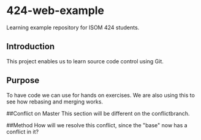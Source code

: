 # 424-web-example
Learning example repository for ISOM 424 students.

## Introduction
This project enables us to learn source code control using Git.

## Purpose 
To have code we can use for hands on exercises. We are also using this to see how rebasing and merging works.

##Conflict on Master
This section will be different on the conflictbranch.

##Method
How will we resolve this conflict, since the "base" now has a conflict in it?